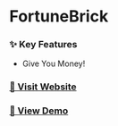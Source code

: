 # FortuneBrick

### ✨ Key Features
- Give You Money!


### [🚀 Visit Website](https://startup.nextjstemplates.com/)

### [🚀 View Demo](https://startup-pro.nextjstemplates.com/)

